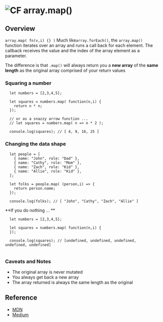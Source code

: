 ![CF](https://i.imgur.com/7v5ASc8.png) array.map()
=======
## Overview
`array.map( fn(v,i) {} )` Much like`array.forEach()`, the `array.map()` function iterates over an array and runs a call back for each element. The callback receives the value and the index of the array element as a parameter.  

The difference is that `.map()` will always return you a **new array** of the **same length** as the original array comprised of your return values

### Squaring a number
```
  let numbers = [2,3,4,5];
  
  let squares = numbers.map( function(n,i) {
    return n * n;
  });
  
  // or as a snazzy arrow function ...
  // let squares = numbers.map( n => n * 2 );
  
  console.log(squares); // [ 4, 9, 16, 25 ]

```

### Changing the data shape
```
  let people = [
    { name: "John", role: "Dad" },
    { name: "Cathy", role: "Mom" },
    { name: "Zach", role: "Kid" },
    { name: "Allie", role: "Kid" },
  ];
  
  let folks = people.map( (person,i) => {
    return person.name;
  });
  
  console.log(folks); // [ "John", "Cathy", "Zach", "Allie" ]

```

**If you do nothing ... **
 
```
  let numbers = [2,3,4,5];
  
  let squares = numbers.map( function(n,i) {
  });
  
  console.log(squares); // [undefined, undefined, undefined, undefined, undefined]
  
```

### Caveats and Notes
- The original array is never mutated
- You always get back a new array
- The array returned is always the same length as the original

## Reference
* [MDN](https://developer.mozilla.org/en-US/docs/Web/JavaScript/Reference/Global_Objects/Array/map)
* [Medium](https://medium.com/@JeffLombardJr/understanding-foreach-map-filter-and-find-in-javascript-f91da93b9f2c)

